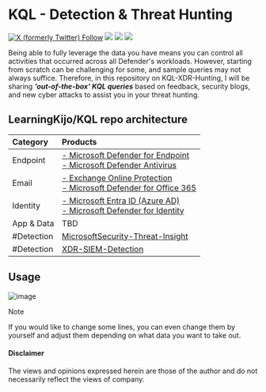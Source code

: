 # KQL - Detection & Threat Hunting 
<a href="https://twitter.com/kj_ninja25"><img alt="X (formerly Twitter) Follow" src="https://img.shields.io/twitter/follow/kj_ninja25"></a>
<a href="https://www.linkedin.com/in/kijo-girardi/"><img src="https://img.shields.io/badge/-Linkedin-0077B5.svg?logo=linkedin&style=popout"></a>
<a href="https://learn.microsoft.com/en-us/azure/data-explorer/kusto/query/"><img src="https://img.shields.io/badge/Azure-KQL-00B2FF.svg?logo=microsoftazure&style=popout"></a>
<a href="https://learn.microsoft.com/en-us/azure/data-explorer/kusto/query/"><img src="https://img.shields.io/badge/Azure%20Data%20Explorer-%230078D4.svg?&style=popout&logo=azure%20data%20explorer&logoColor=white"/></a>

Being able to fully leverage the data you have means you can control all activities that occurred across all Defender's workloads. 
However, starting from scratch can be challenging for some, and sample queries may not always suffice. 
Therefore, in this repository on KQL-XDR-Hunting, I will be sharing ***'out-of-the-box' KQL queries*** based on feedback, security blogs, and new cyber attacks to assist you in your threat hunting.

## LearningKijo/KQL repo architecture

| Category       | Products       |
| :------------- | :------------- |
| Endpoint       | [- Microsoft Defender for Endpoint <br>  - Microsoft Defender Antivirus](https://github.com/LearningKijo/KQL/tree/main/KQL-XDR-Hunting/Endpoint-Microsoft-Defender-for-Endpoint) | 
| Email          | [- Exchange Online Protection <br> - Microsoft Defender for Office 365](https://github.com/LearningKijo/KQL/tree/main/KQL-XDR-Hunting/Email-Microsoft-Defender-for-Office365)  |
| Identity       | [- Microsoft Entra ID (Azure AD) <br> - Microsoft Defender for Identity](https://github.com/LearningKijo/KQL/tree/main/KQL-XDR-Hunting/Identity-Microsoft-Defender-for-Identity)  |
| App & Data     | TBD |
| #Detection      | [MicrosoftSecurity-Threat-Insight](https://github.com/LearningKijo/KQL/tree/main/KQL-XDR-Hunting/MicrosoftSecurity-Threat-Insight)|
| #Detection      | [XDR-SIEM-Detection](https://github.com/LearningKijo/KQL/tree/main/KQL-XDR-Hunting/XDR-SIEM-Detection)

## Usage 
![image](https://github.com/LearningKijo/KQL/assets/120234772/6fb7848e-439f-4871-84c6-70d8c3df6c80)
> [!Note]
> If you would like to change some lines, you can even change them by yourself and adjust them depending on what data you want to take out.

#### Disclaimer
The views and opinions expressed herein are those of the author and do not necessarily reflect the views of company.
